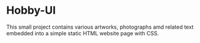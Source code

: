 # Hobby-UI
This small project contains various artworks, photographs amd related text embedded into a simple static HTML website page with CSS.
